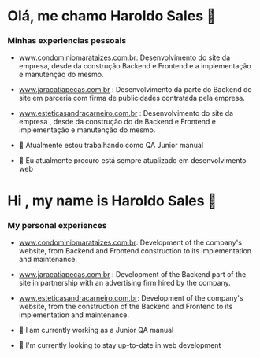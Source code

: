 # Olá, me chamo Haroldo Sales 👋

### Minhas experiencias pessoais

- www.condominiomarataizes.com.br: Desenvolvimento do site da empresa, desde da construção Backend e Frontend e a implementação e manutenção do mesmo.

- www.jaracatiapecas.com.br : Desenvolvimento da parte do Backend do site em parceria com firma de publicidades contratada pela empresa.

- www.esteticasandracarneiro.com.br : Desenvolvimento do site da empresa , desde da construção do de Backend e Frontend e implementação e manutenção do mesmo.

- 🔭 Atualmente estou trabalhando como QA Junior manual
- 🌱 Eu atualmente procuro está sempre atualizado em desenvolvimento web
# Hi , my name is Haroldo Sales 👋


### My personal experiences

- www.condominiomarataizes.com.br: Development of the company's website, from Backend and Frontend construction to its implementation and maintenance.

- www.jaracatiapecas.com.br : Development of the Backend part of the site in partnership with an advertising firm hired by the company.

- www.esteticasandracarneiro.com.br: Development of the company's website, from the construction of the Backend and Frontend to its implementation and maintenance.

- 🔭 I am currently working as a Junior QA manual
- 🌱 I'm currently looking to stay up-to-date in web development
